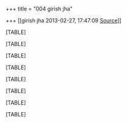 +++
title = "004 girish jha"

+++
[[girish jha	2013-02-27, 17:47:09 [Source](https://groups.google.com/g/bvparishat/c/1fYgc3KUOCw)]]



[TABLE]

[TABLE]

[TABLE]

[TABLE]

[TABLE]

[TABLE]

[TABLE]

[TABLE]

